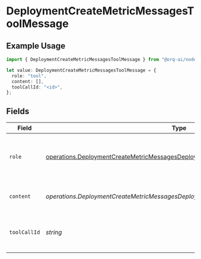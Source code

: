 # DeploymentCreateMetricMessagesToolMessage

## Example Usage

```typescript
import { DeploymentCreateMetricMessagesToolMessage } from "@orq-ai/node/models/operations";

let value: DeploymentCreateMetricMessagesToolMessage = {
  role: "tool",
  content: [],
  toolCallId: "<id>",
};
```

## Fields

| Field                                                                                                                                                                                    | Type                                                                                                                                                                                     | Required                                                                                                                                                                                 | Description                                                                                                                                                                              |
| ---------------------------------------------------------------------------------------------------------------------------------------------------------------------------------------- | ---------------------------------------------------------------------------------------------------------------------------------------------------------------------------------------- | ---------------------------------------------------------------------------------------------------------------------------------------------------------------------------------------- | ---------------------------------------------------------------------------------------------------------------------------------------------------------------------------------------- |
| `role`                                                                                                                                                                                   | [operations.DeploymentCreateMetricMessagesDeploymentsMetricsRequestRequestBody5Role](../../models/operations/deploymentcreatemetricmessagesdeploymentsmetricsrequestrequestbody5role.md) | :heavy_check_mark:                                                                                                                                                                       | The role of the messages author, in this case tool.                                                                                                                                      |
| `content`                                                                                                                                                                                | *operations.DeploymentCreateMetricMessagesDeploymentsMetricsRequestContent*                                                                                                              | :heavy_check_mark:                                                                                                                                                                       | The contents of the tool message.                                                                                                                                                        |
| `toolCallId`                                                                                                                                                                             | *string*                                                                                                                                                                                 | :heavy_check_mark:                                                                                                                                                                       | Tool call that this message is responding to.                                                                                                                                            |